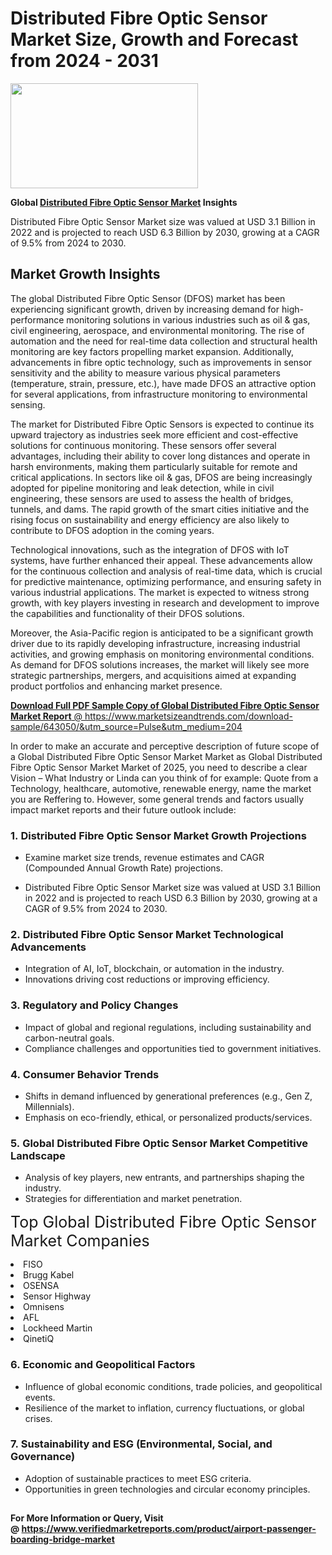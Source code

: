 <H1>Distributed Fibre Optic Sensor Market Size, Growth and Forecast from 2024 - 2031</H1><img class="aligncenter size-medium wp-image-584254" src="https://thirdeyenews.in/wp-content/uploads/2024/09/Global-Market-Research-300x168.jpeg" alt="" width="300" height="168" /><p><strong>Global&nbsp;<a href="https://www.marketsizeandtrends.com/download-sample/643050/&amp;utm_source=Pulse&amp;utm_medium=204">Distributed Fibre Optic Sensor Market</a> Insights</strong></p><p>Distributed Fibre Optic Sensor Market size was valued at USD 3.1 Billion in 2022 and is projected to reach USD 6.3 Billion by 2030, growing at a CAGR of 9.5% from 2024 to 2030.</p><p><h2>Market Growth Insights</h2> <p>The global Distributed Fibre Optic Sensor (DFOS) market has been experiencing significant growth, driven by increasing demand for high-performance monitoring solutions in various industries such as oil & gas, civil engineering, aerospace, and environmental monitoring. The rise of automation and the need for real-time data collection and structural health monitoring are key factors propelling market expansion. Additionally, advancements in fibre optic technology, such as improvements in sensor sensitivity and the ability to measure various physical parameters (temperature, strain, pressure, etc.), have made DFOS an attractive option for several applications, from infrastructure monitoring to environmental sensing.</p> <p><a href="#"></a></p> <p>The market for Distributed Fibre Optic Sensors is expected to continue its upward trajectory as industries seek more efficient and cost-effective solutions for continuous monitoring. These sensors offer several advantages, including their ability to cover long distances and operate in harsh environments, making them particularly suitable for remote and critical applications. In sectors like oil & gas, DFOS are being increasingly adopted for pipeline monitoring and leak detection, while in civil engineering, these sensors are used to assess the health of bridges, tunnels, and dams. The rapid growth of the smart cities initiative and the rising focus on sustainability and energy efficiency are also likely to contribute to DFOS adoption in the coming years.</p> <p>Technological innovations, such as the integration of DFOS with IoT systems, have further enhanced their appeal. These advancements allow for the continuous collection and analysis of real-time data, which is crucial for predictive maintenance, optimizing performance, and ensuring safety in various industrial applications. The market is expected to witness strong growth, with key players investing in research and development to improve the capabilities and functionality of their DFOS solutions.</p> <p>Moreover, the Asia-Pacific region is anticipated to be a significant growth driver due to its rapidly developing infrastructure, increasing industrial activities, and growing emphasis on monitoring environmental conditions. As demand for DFOS solutions increases, the market will likely see more strategic partnerships, mergers, and acquisitions aimed at expanding product portfolios and enhancing market presence.</p> <p><a href="#"></p><p><span class=""><strong>Download Full PDF Sample Copy of Global Distributed Fibre Optic Sensor Market Report</strong> @ <a href="https://www.marketsizeandtrends.com/download-sample/643050/&amp;utm_source=Pulse&amp;utm_medium=204" target="_blank">https://www.marketsizeandtrends.com/download-sample/643050/&amp;utm_source=Pulse&amp;utm_medium=204</a></span></p><p>In order to make an accurate and perceptive description of future scope of a Global&nbsp;Distributed Fibre Optic Sensor Market Market as Global&nbsp;Distributed Fibre Optic Sensor Market Market of 2025, you need to describe a clear Vision &ndash; What Industry or Linda can you think of for example: Quote from a Technology, healthcare, automotive, renewable energy, name the market you are Reffering to. However, some general trends and factors usually impact market reports and their future outlook include:</p><h3>1.&nbsp;<strong>Distributed Fibre Optic Sensor Market Growth Projections</strong></h3><ul><li>Examine market size trends, revenue estimates and CAGR (Compounded Annual Growth Rate) projections.</li><li><p>Distributed Fibre Optic Sensor Market size was valued at USD 3.1 Billion in 2022 and is projected to reach USD 6.3 Billion by 2030, growing at a CAGR of 9.5% from 2024 to 2030.</p></li></ul><h3>2.&nbsp;<strong>Distributed Fibre Optic Sensor Market Technological Advancements</strong></h3><ul><li>Integration of AI, IoT, blockchain, or automation in the industry.</li><li>Innovations driving cost reductions or improving efficiency.</li></ul><h3>3.&nbsp;<strong>Regulatory and Policy Changes</strong></h3><ul><li>Impact of global and regional regulations, including sustainability and carbon-neutral goals.</li><li>Compliance challenges and opportunities tied to government initiatives.</li></ul><h3>4.&nbsp;<strong>Consumer Behavior Trends</strong></h3><ul><li>Shifts in demand influenced by generational preferences (e.g., Gen Z, Millennials).</li><li>Emphasis on eco-friendly, ethical, or personalized products/services.</li></ul><h3>5.&nbsp;<strong>Global Distributed Fibre Optic Sensor Market Competitive Landscape</strong></h3><ul><li>Analysis of key players, new entrants, and partnerships shaping the industry.</li><li>Strategies for differentiation and market penetration.</li></ul><p data-pm-slice="1 1 []"><span style="color: inherit; font-family: inherit; font-size: 25px;">Top Global Distributed Fibre Optic Sensor Market Companies</span></p><div class="" data-test-id=""><p><li>FISO</li><li> Brugg Kabel</li><li> OSENSA</li><li> Sensor Highway</li><li> Omnisens</li><li> AFL</li><li> Lockheed Martin</li><li> QinetiQ</li></p></div><h3>6.&nbsp;<strong>Economic and Geopolitical Factors</strong></h3><ul><li>Influence of global economic conditions, trade policies, and geopolitical events.</li><li>Resilience of the market to inflation, currency fluctuations, or global crises.</li></ul><h3>7.&nbsp;<strong>Sustainability and ESG (Environmental, Social, and Governance)</strong></h3><ul><li>Adoption of sustainable practices to meet ESG criteria.</li><li>Opportunities in green technologies and circular economy principles.</li></ul><h2><strong style="font-size: 14px;">For More Information or Query, Visit @&nbsp;</strong><a style="background-color: #ffffff; font-size: 14px;" href="https://www.marketsizeandtrends.com/report/distributed-fibre-optic-sensor-market/" target="_blank">https://www.verifiedmarketreports.com/product/airport-passenger-boarding-bridge-market</a></h2>
